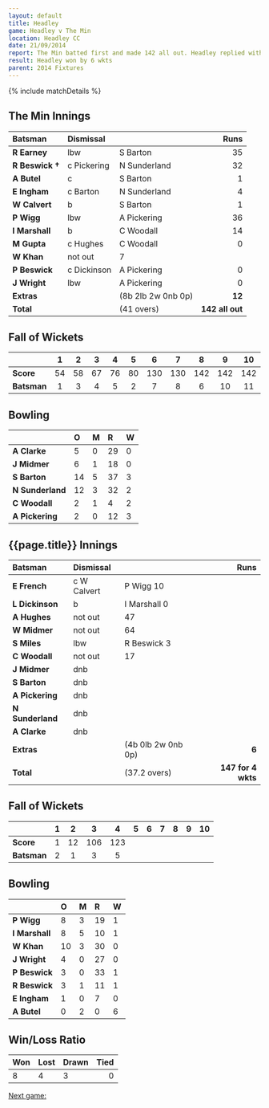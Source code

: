 ```yaml
---
layout: default
title: Headley
game: Headley v The Min
location: Headley CC
date: 21/09/2014 
report: The Min batted first and made 142 all out. Headley replied with 147 for 4 wkts
result: Headley won by 6 wkts
parent: 2014 Fixtures
---
```


{% include matchDetails %}

## The Min Innings

| Batsman | Dismissal |  | Runs |
|:---|:---|---|---:|
| **R Earney** | lbw | S Barton | 35 |
| **R Beswick &#8224;** | c Pickering | N Sunderland | 32 |
| **A Butel** | c | S Barton | 1 |
| **E Ingham** |  c Barton | N Sunderland | 4 |
| **W Calvert** | b | S Barton | 1 |
| **P Wigg** |  lbw | A Pickering | 36 |
| **I Marshall** | b | C Woodall | 14 |
| **M Gupta** | c Hughes | C Woodall | 0 |
| **W Khan** |  not out | 7 |
| **P Beswick** | c Dickinson | A Pickering | 0 |
| **J Wright** | lbw | A Pickering | 0 |
| **Extras** | | (8b 2lb 2w 0nb 0p) | **12** | 
| **Total** | | (41 overs) | **142 all out** |

## Fall of Wickets

| | 1 | 2 | 3 | 4 | 5 | 6 | 7 | 8 | 9 | 10 |
|---|:---:|:---:|:---:|:---:|:---:|:---:|:---:|:---:|:---:|:---:|
| **Score** | 54 | 58 | 67 | 76 | 80 | 130 | 130 | 142 | 142 | 142 |
| **Batsman** | 1 | 3 | 4 | 5 | 2 | 7 | 8 | 6 | 10 | 11 | 

## Bowling

| | O | M | R | W |
|---|:---|:---|:---|:---|
| **A Clarke** | 5 | 0 | 29 | 0 |
| **J Midmer** | 6 | 1 | 18 | 0 |
| **S Barton** | 14 | 5 | 37 | 3 |
| **N Sunderland** | 12 | 3 | 32 | 2 |
| **C Woodall** | 2 | 1 | 4 | 2 |
| **A Pickering** | 2 | 0 | 12 | 3 |

## {{page.title}} Innings

| Batsman | Dismissal |  | Runs |
|:---|:---|---|---:|
| **E French** | c W Calvert | P Wigg 10 |
| **L Dickinson** | b | I Marshall 0 |
| **A Hughes** | not out | 47 |
| **W Midmer** | not out | 64 |
| **S Miles** | lbw | R Beswick 3 |
| **C Woodall** | not out | 17 |
| **J Midmer** | dnb |  |  |
| **S Barton** | dnb |  |  |
| **A Pickering** | dnb |  |  |
| **N Sunderland** | dnb |  |  |
| **A Clarke** | dnb |  |  |
| **Extras** | | (4b 0lb 2w 0nb 0p) | **6** |
| **Total** | | (37.2 overs) | **147 for 4 wkts** |

## Fall of Wickets

| | 1 | 2 | 3 | 4 | 5 | 6 | 7 | 8 | 9 | 10 |
|---|:---:|:---:|:---:|:---:|:---:|:---:|:---:|:---:|:---:|:---:|
| **Score** | 1 | 12 | 106 | 123 |  |  |  |  |  |  |
| **Batsman** | 2 | 1 | 3 | 5 |  |  |  |  |  |  |

## Bowling

| | O | M | R | W |
|---|:---|:---|:---|:---|
| **P Wigg** | 8 | 3 | 19 | 1 | 
| **I Marshall** | 8 | 5 | 10 | 1 | 
| **W Khan** | 10 | 3 | 30 | 0 |
| **J Wright** | 4 | 0 | 27 | 0 |
| **P Beswick** | 3 | 0 | 33 | 1 |
| **R Beswick** | 3 | 1 | 11 | 1 |
| **E Ingham** | 1 | 0 | 7 | 0 |
| **A Butel** | 0 | 2 | 0 | 6 | 0 |

## Win/Loss Ratio

| Won | Lost | Drawn | Tied |
|:---|:---|:---|---:|
| 8 | 4 | 3 | 0 |

[Next game:]({{page.next}})